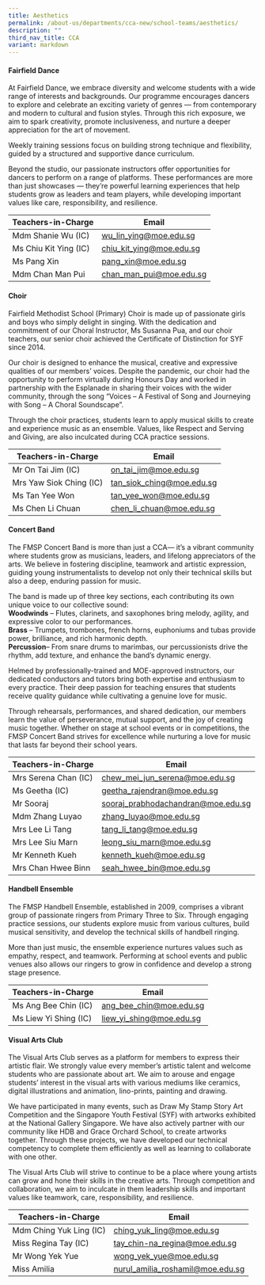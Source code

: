 ```yaml
---
title: Aesthetics
permalink: /about-us/departments/cca-new/school-teams/aesthetics/
description: ""
third_nav_title: CCA
variant: markdown
---
```

<h4><strong>Fairfield Dance</strong></h4>

At Fairfield Dance, we embrace diversity and welcome students with a wide range of interests and backgrounds. Our programme encourages dancers to explore and celebrate an exciting variety of genres — from contemporary and modern to cultural and fusion styles. Through this rich exposure, we aim to spark creativity, promote inclusiveness, and nurture a deeper appreciation for the art of movement.

Weekly training sessions focus on building strong technique and flexibility, guided by a structured and supportive dance curriculum.

Beyond the studio, our passionate instructors offer opportunities for dancers to perform on a range of platforms. These performances are more than just showcases — they’re powerful learning experiences that help students grow as leaders and team players, while developing important values like care, responsibility, and resilience.

| Teachers-in-Charge | Email |
| -------- | -------- |
| Mdm Shanie Wu (IC)    | wu_lin_ying@moe.edu.sg     |
| Ms Chiu Kit Ying (IC)     | chiu_kit_ying@moe.edu.sg     |
| Ms Pang Xin     | pang_xin@moe.edu.sg     |
| Mdm Chan Man Pui     | chan_man_pui@moe.edu.sg     |

<p></p><section id="choir"><p></p>
<h4><strong>Choir</strong></h4></section>

Fairfield Methodist School (Primary) Choir is made up of passionate girls and boys who simply delight in singing. With the dedication and commitment of our Choral Instructor, Ms Susanna Pua, and our choir teachers, our senior choir achieved the Certificate of Distinction for SYF since 2014.

Our choir is designed to enhance the musical, creative and expressive qualities of our members’ voices. Despite the pandemic, our choir had the opportunity to perform virtually during Honours Day and worked in partnership with the Esplanade in sharing their voices with the wider community, through the song “Voices – A Festival of Song and Journeying with Song – A Choral Soundscape”.

Through the choir practices, students learn to apply musical skills to create and experience music as an ensemble. Values, like Respect and Serving and Giving, are also inculcated during CCA practice sessions.

| Teachers-in-Charge | Email |
| -------- | -------- |
| Mr On Tai Jim (IC)    | on_tai_jim@moe.edu.sg     |
| Mrs Yaw Siok Ching (IC)    | tan_siok_ching@moe.edu.sg     |
| Ms Tan Yee Won     | tan_yee_won@moe.edu.sg     |
| Ms Chen Li Chuan     | chen_li_chuan@moe.edu.sg     |

<p></p><section id="concert-band"><p></p>
<h4><strong>Concert Band</strong></h4>

The FMSP Concert Band is more than just a CCA— it’s a vibrant community where students grow as musicians, leaders, and lifelong appreciators of the arts. We believe in fostering discipline, teamwork and artistic expression, guiding young instrumentalists to develop not only their technical skills but also a deep, enduring passion for music.  

The band is made up of three key sections, each contributing its own unique voice to our collective sound:  
**Woodwinds** – Flutes, clarinets, and saxophones bring melody, agility, and expressive color to our performances.  
**Brass** – Trumpets, trombones, french horns, euphoniums and tubas provide power, brilliance, and rich harmonic depth.  
**Percussion**– From snare drums to marimbas, our percussionists drive the rhythm, add texture, and enhance the band’s dynamic energy.  

Helmed by professionally-trained and MOE-approved instructors, our dedicated conductors and tutors bring both expertise and enthusiasm to every practice. Their deep passion for teaching ensures that students receive quality guidance while cultivating a genuine love for music.  

Through rehearsals, performances, and shared dedication, our members learn the value of perseverance, mutual support, and the joy of creating music together. Whether on stage at school events or in competitions, the FMSP Concert Band strives for excellence while nurturing a love for music that lasts far beyond their school years.

| Teachers-in-Charge | Email |
| -------- | -------- |
| Mrs Serena Chan (IC)    | chew_mei_jun_serena@moe.edu.sg     |
| Ms Geetha (IC)    | geetha_rajendran@moe.edu.sg     |
| Mr Sooraj     | sooraj_prabhodachandran@moe.edu.sg     |
| Mdm Zhang Luyao     | zhang_luyao@moe.edu.sg     |
| Mrs Lee Li Tang     | tang_li_tang@moe.edu.sg     |
| Mrs Lee Siu Marn     | leong_siu_marn@moe.edu.sg     |
| Mr Kenneth Kueh     | kenneth_kueh@moe.edu.sg     |
| Mrs Chan Hwee Binn     | seah_hwee_bin@moe.edu.sg     |

<p></p><section id="handbell-ensemble"><p></p>
<h4><strong>Handbell Ensemble</strong></h4>

The FMSP Handbell Ensemble, established in 2009, comprises a vibrant group of passionate ringers from Primary Three to Six. Through engaging practice sessions, our students explore music from various cultures, build musical sensitivity, and develop the technical skills of handbell ringing.

More than just music, the ensemble experience nurtures values such as empathy, respect, and teamwork. Performing at school events and public venues also allows our ringers to grow in confidence and develop a strong stage presence.

| Teachers-in-Charge | Email |
| -------- | -------- |
| Ms Ang Bee Chin (IC)     | ang_bee_chin@moe.edu.sg     |
| Ms Liew Yi Shing (IC)     | liew_yi_shing@moe.edu.sg     |


<p></p><section id="visual-arts-club"><p></p>
<h4><strong>Visual Arts Club</strong></h4>

The Visual Arts Club serves as a platform for members to express their artistic flair. We strongly value every member’s artistic talent and welcome students who are passionate about art. We aim to arouse and engage students’ interest in the visual arts with various mediums like ceramics, digital illustrations and animation, lino-prints, painting and drawing.

We have participated in many events, such as Draw My Stamp Story Art Competition and the Singapore Youth Festival (SYF) with artworks exhibited at the National Gallery Singapore. We have also actively partner with our community like HDB and Grace Orchard School, to create artworks together. Through these projects, we have developed our technical competency to complete them efficiently as well as learning to collaborate with one other.

The Visual Arts Club will strive to continue to be a place where young artists can grow and hone their skills in the creative arts. Through competition and collaboration, we aim to inculcate in them leadership skills and important values like teamwork, care, responsibility, and resilience.</section>


| Teachers-in-Charge | Email |
| -------- | -------- |
| Mdm Ching Yuk Ling (IC)     | ching_yuk_ling@moe.edu.sg     |
| Miss Regina Tay (IC)     | tay_chin-na_regina@moe.edu.sg    |
| Mr Wong Yek Yue     | wong_yek_yue@moe.edu.sg     |
| Miss Amilia    | nurul_amilia_roshamil@moe.edu.sg    |</section></section>